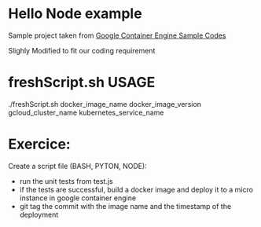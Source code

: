 # Hello Node example

Sample project taken from [Google Container Engine Sample Codes](https://github.com/GoogleCloudPlatform/container-engine-samples/tree/master/hellonode)

Slighly Modified to fit our coding requirement 

# freshScript.sh USAGE

./freshScript.sh docker_image_name docker_image_version gcloud_cluster_name kubernetes_service_name 


# Exercice: 

Create a script file (BASH, PYTON, NODE):

- run the unit tests from test.js
- if the tests are successful, build a docker image and deploy it to a micro instance in google container engine
- git tag the commit with the image name and the timestamp of the deployment

